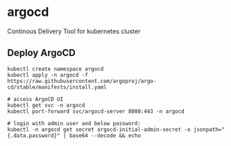 # argocd
Continous Delivery Tool for kubernetes cluster

## Deploy ArgoCD
```
kubectl create namespace argocd
kubectl apply -n argocd -f https://raw.githubusercontent.com/argoproj/argo-cd/stable/manifests/install.yaml

# access ArgoCD UI
kubectl get svc -n argocd
kubectl port-forward svc/argocd-server 8080:443 -n argocd

# login with admin user and below password:
kubectl -n argocd get secret argocd-initial-admin-secret -o jsonpath="{.data.password}" | base64 --decode && echo
```

